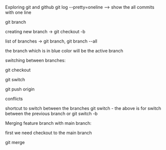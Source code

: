 Exploring git and github
git log --pretty=oneline --> show the all commits with one line

git branch  

creating new branch -> git checkout -b <branchName>

list of branches -> git branch,  git branch --all

the branch which is in blue color will be the active branch

switching between branches:

git checkout <branchName>

git switch <branchName>

git push origin <branchName>

conflicts


shortcut to switch between the branches
git switch -
the above is for switch between the previous branch
or
git switch -b <branchname>


Merging feature branch with main branch:

first we need checkout to the main branch

git merge

